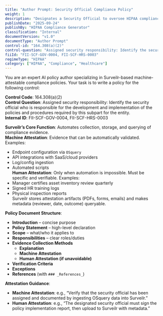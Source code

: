 ```yaml
---
title: "Author Prompt: Security Official Compliance Policy"
weight: 1
description: "Designates a Security Official to oversee HIPAA compliance and safeguard protected health information."
publishDate: "2025-09-24"
publishBy: "HIPAA Compliance Generator"
classification: "Internal"
documentVersion: "v1.0"
documentType: "Author Prompt"
control-id: "164.308(a)(2)"
control-question: "Assigned security responsibility: Identify the security official who is responsible for the development and implementation of the policies and procedures required by this subpart for the entity."
fiiId: "FII-SCF-GOV-0004, FII-SCF-HRS-0003"
regimeType: "HIPAA"
category: ["HIPAA", "Compliance", "Healthcare"]
---
```


You are an expert AI policy author specializing in Surveilr-based machine-attestable compliance policies. Your task is to write a policy for the following control:

**Control Code**: 164.308(a)(2)  
**Control Question**: Assigned security responsibility: Identify the security official who is responsible for the development and implementation of the policies and procedures required by this subpart for the entity.  
**Internal ID**: FII-SCF-GOV-0004, FII-SCF-HRS-0003  

**Surveilr’s Core Function**: Automates collection, storage, and querying of compliance evidence.  
**Machine Attestation**: Evidence that can be automatically validated. Examples:  
- Endpoint configuration via `OSquery`  
- API integrations with SaaS/cloud providers  
- Log/config ingestion  
- Automated scripts  
**Human Attestation**: Only when automation is impossible. Must be specific and verifiable. Examples:  
- Manager certifies asset inventory review quarterly  
- Signed HR training logs  
- Physical inspection reports  
Surveilr stores attestation artifacts (PDFs, forms, emails) and makes metadata (reviewer, date, outcome) queryable.  

**Policy Document Structure**:  
- **Introduction** – concise purpose  
- **Policy Statement** – high-level declaration  
- **Scope** – what/who it applies to  
- **Responsibilities** – clear roles/duties  
- **Evidence Collection Methods**  
  - **Explanation**  
  - **Machine Attestation**  
  - **Human Attestation (if unavoidable)**  
- **Verification Criteria**  
- **Exceptions**  
- **References** (with `### _References_`)  

**Attestation Guidance**:  
- **Machine Attestation**: e.g., “Verify that the security official has been assigned and documented by ingesting OSquery data into Surveilr.”  
- **Human Attestation**: e.g., “The designated security official must sign the policy implementation report, then upload to Surveilr with metadata.”